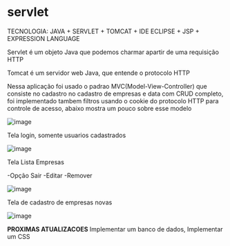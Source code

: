 # servlet
TECNOLOGIA: JAVA + SERVLET + TOMCAT + IDE ECLIPSE + JSP + EXPRESSION LANGUAGE

Servlet é um objeto Java que podemos charmar apartir de uma requisição HTTP

Tomcat é um servidor web Java, que entende o protocolo HTTP

Nessa aplicação foi usado o padrao MVC(Model-View-Controller) que consiste no cadastro no cadastro de empresas e data com CRUD completo, foi implementado tambem filtros usando o cookie do protocolo HTTP para controle de acesso, abaixo mostra um pouco sobre esse modelo

![image](https://github.com/PedroKarasudani/servlet/assets/128757305/18c17035-33d1-4b01-ac97-f78795fd83c7)

Tela login, somente usuarios cadastrados

![image](https://github.com/PedroKarasudani/servlet/assets/128757305/ced6534c-c487-4d08-a00b-290c0271434e)

Tela Lista Empresas

-Opção Sair
-Editar
-Remover

![image](https://github.com/PedroKarasudani/servlet/assets/128757305/46cca7cb-50da-427e-a285-52293bb9acc4)

Tela de cadastro de empresas novas

![image](https://github.com/PedroKarasudani/servlet/assets/128757305/f088fdf5-2d98-4efa-a718-3b1288d65634)



**PROXIMAS ATUALIZACOES**
Implementar um banco de dados,
Implementar um CSS



